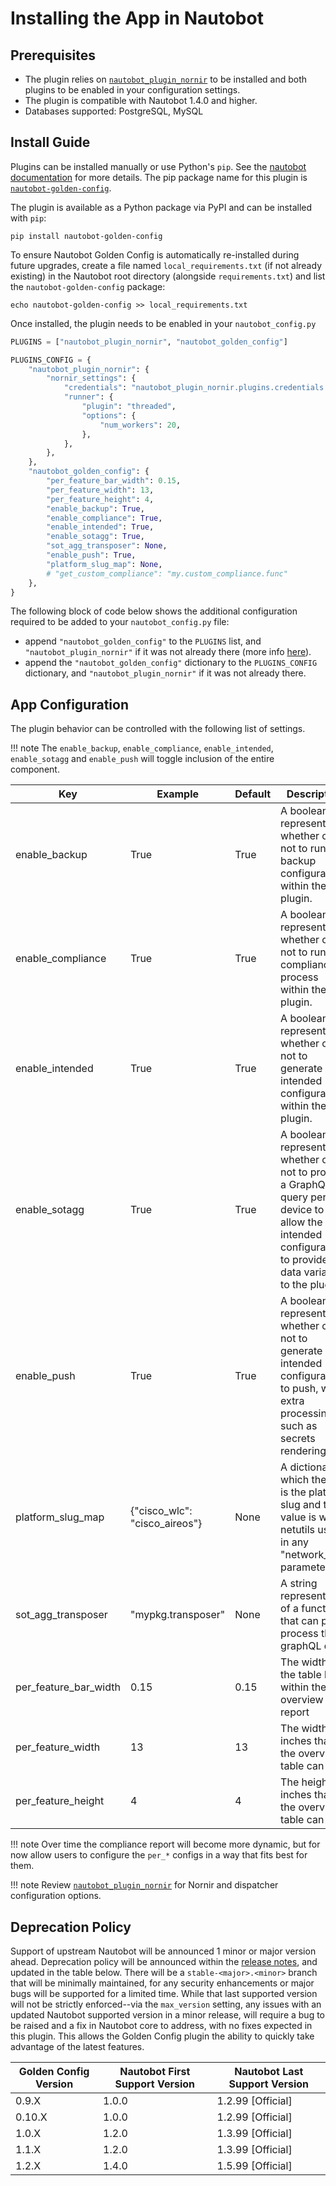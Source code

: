 # Installing the App in Nautobot

## Prerequisites

- The plugin relies on [`nautobot_plugin_nornir`](https://pypi.org/project/nautobot-plugin-nornir/) to be installed and both plugins to be enabled in your configuration settings.
- The plugin is compatible with Nautobot 1.4.0 and higher.
- Databases supported: PostgreSQL, MySQL

## Install Guide

Plugins can be installed manually or use Python's `pip`. See the [nautobot documentation](https://nautobot.readthedocs.io/en/latest/plugins/#install-the-package) for more details. The pip package name for this plugin is [`nautobot-golden-config`](https://pypi.org/project/nautobot-golden-config/).

The plugin is available as a Python package via PyPI and can be installed with `pip`:

```shell
pip install nautobot-golden-config
```

To ensure Nautobot Golden Config is automatically re-installed during future upgrades, create a file named `local_requirements.txt` (if not already existing) in the Nautobot root directory (alongside `requirements.txt`) and list the `nautobot-golden-config` package:

```shell
echo nautobot-golden-config >> local_requirements.txt
```

Once installed, the plugin needs to be enabled in your `nautobot_config.py`

```python
PLUGINS = ["nautobot_plugin_nornir", "nautobot_golden_config"]

PLUGINS_CONFIG = {
    "nautobot_plugin_nornir": {
        "nornir_settings": {
            "credentials": "nautobot_plugin_nornir.plugins.credentials.env_vars.CredentialsEnvVars",
            "runner": {
                "plugin": "threaded",
                "options": {
                    "num_workers": 20,
                },
            },
        },
    },
    "nautobot_golden_config": {
        "per_feature_bar_width": 0.15,
        "per_feature_width": 13,
        "per_feature_height": 4,
        "enable_backup": True,
        "enable_compliance": True,
        "enable_intended": True,
        "enable_sotagg": True,
        "sot_agg_transposer": None,
        "enable_push": True,
        "platform_slug_map": None,
        # "get_custom_compliance": "my.custom_compliance.func"
    },
}
```

The following block of code below shows the additional configuration required to be added to your `nautobot_config.py` file:

- append `"nautobot_golden_config"` to the `PLUGINS` list, and `"nautobot_plugin_nornir"` if it was not already there (more info [here](https://github.com/nautobot/nautobot-plugin-nornir)).
- append the `"nautobot_golden_config"` dictionary to the `PLUGINS_CONFIG` dictionary, and `"nautobot_plugin_nornir"` if it was not already there.

## App Configuration

The plugin behavior can be controlled with the following list of settings.

!!! note
The `enable_backup`, `enable_compliance`, `enable_intended`, `enable_sotagg` and `enable_push` will toggle inclusion of the entire component.

| Key                   | Example                       | Default | Description                                                                                                                                              |
| --------------------- | ----------------------------- | ------- | -------------------------------------------------------------------------------------------------------------------------------------------------------- |
| enable_backup         | True                          | True    | A boolean to represent whether or not to run backup configurations within the plugin.                                                                    |
| enable_compliance     | True                          | True    | A boolean to represent whether or not to run the compliance process within the plugin.                                                                   |
| enable_intended       | True                          | True    | A boolean to represent whether or not to generate intended configurations within the plugin.                                                             |
| enable_sotagg         | True                          | True    | A boolean to represent whether or not to provide a GraphQL query per device to allow the intended configuration to provide data variables to the plugin. |
| enable_push           | True                          | True    | A boolean to represent whether or not to generate intended configurations to push, with extra processing such as secrets rendering.                      |
| platform_slug_map     | {"cisco_wlc": "cisco_aireos"} | None    | A dictionary in which the key is the platform slug and the value is what netutils uses in any "network_os" parameter.                                    |
| sot_agg_transposer    | "mypkg.transposer"            | None    | A string representation of a function that can post-process the graphQL data.                                                                            |
| per_feature_bar_width | 0.15                          | 0.15    | The width of the table bar within the overview report                                                                                                    |
| per_feature_width     | 13                            | 13      | The width in inches that the overview table can be.                                                                                                      |
| per_feature_height    | 4                             | 4       | The height in inches that the overview table can be.                                                                                                     |

!!! note
Over time the compliance report will become more dynamic, but for now allow users to configure the `per_*` configs in a way that fits best for them.

!!! note
Review [`nautobot_plugin_nornir`](https://pypi.org/project/nautobot-plugin-nornir/) for Nornir and dispatcher configuration options.

## Deprecation Policy

Support of upstream Nautobot will be announced 1 minor or major version ahead. Deprecation policy will be announced within the [release notes](../release_notes), and updated in the table below. There will be a `stable-<major>.<minor>` branch that will be minimally maintained, for any security enhancements or major bugs will be supported for a limited time. While that last supported version will not be strictly enforced--via the `max_version` setting, any issues with an updated Nautobot supported version in a minor release, will require a bug to be raised and a fix in Nautobot core to address, with no fixes expected in this plugin. This allows the Golden Config plugin the ability to quickly take advantage of the latest features.

| Golden Config Version | Nautobot First Support Version | Nautobot Last Support Version |
| --------------------- | ------------------------------ | ----------------------------- |
| 0.9.X                 | 1.0.0                          | 1.2.99 [Official]             |
| 0.10.X                | 1.0.0                          | 1.2.99 [Official]             |
| 1.0.X                 | 1.2.0                          | 1.3.99 [Official]             |
| 1.1.X                 | 1.2.0                          | 1.3.99 [Official]             |
| 1.2.X                 | 1.4.0                          | 1.5.99 [Official]             |
